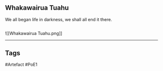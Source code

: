 ## Whakawairua Tuahu
We all began life in darkness, we shall all end it there.
##
![[Whakawairua Tuahu.png]]

---
## Tags
#Artefact
#PoE1